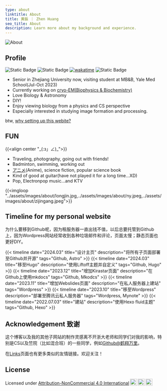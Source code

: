 ```yaml
---
type: about
linktitle: About
title: 黄振 ｜ Zhen Huang
seo_title: About
description: Learn more about my background and experience.
---
```


![About](../assets/images/P1025827.jpg#small)

## Profile

![Static Badge](https://img.shields.io/badge/BIO-ASTRO-blue) ![Static Badge](https://img.shields.io/badge/cryo-EM-orange)  [![wakatime](https://wakatime.com/badge/user/018b6591-20df-4e17-9e3a-30529d0b82ca.svg)](https://wakatime.com/@018b6591-20df-4e17-9e3a-30529d0b82ca) ![Static Badge](https://img.shields.io/badge/last_modified-10/25/2023-red)

* Senior in Zhejiang University now, visiting student at MB&B, Yale Med School(Jul-Oct 2023)
* Currently working on [cryo-EM(Biophysics & Biochemistry)](../research/)
* Love Biology & Astronomy
* DIY!
* Enjoy viewing biology from a physics and CS perspective
* Especially interested in studying image formation and processing.

btw, [why setting up this webite?](../posts/hello-blog/)

## FUN

{{<align center "\_(:з」∠)\_">}}

* Traveling, photography, going out with friends!
* Badminton, swimming, working out
* [アニメ](https://bgm.tv/user/zhenhuang)(Anime), science fiction, popular science book
* Kind of good at guitar(have not played it for a long time...XD)
* Pop, Electronpop music...and KTV

{{<imgloop "../assets/images/about/longjin.jpg,../assets/images/about/ny.jpeg,../assets/images/about/zijingang.jpeg">}}

## Timeline for my personal website

为什么要移到Github呢，<span class="shady" title="你知道的太多了">因为租服务器一直出钱不值，以后总要托管到Github上，</span>因为Wordpress网站经常收到各种垃圾邮件和评论，页面太慢；静态页面也更好DIY。

{{< timeline date="2024.03" title="设计主页" description="将所有子页面部署至Github并开源" tags="Github, Astro"  >}}
{{< timeline date="2024.03" title="移至Hugo" description="使用Liftoff主题并自定义" tags="Github, Hugo"  >}}
{{< timeline date="2023.12" title="增加Kirastar页面" description="在Github上使用mkdocs" tags="Github, Mkodcs"  >}}
{{< timeline date="2023.11" title="增加Webslides页面" description="在私人服务器上建站" tags="Wordpress"  >}}
{{< timeline date="2023.10" title="移至Wordpress" description="部署至腾讯云私人服务器" tags="Wordpress, Mynote"  >}}
{{< timeline date="2022.07.03" title="建站" description="使用Hexo fluid主题" tags="Github, Hexo"  >}}

## Acknowledgement 致谢

这个博客以及我的其他子网站的制作灵感离不开浙大老师和同学们对我的影响，特别是CS以及竺院（比如混合班）的一些同学，例如[Github@鹤翔万里](https://github.com/TonyCrane)。

在[Links](../links/)页面也有更多类似的友情链接。欢迎关注！

## License

Licensed under <a href="http://creativecommons.org/licenses/by-nc/4.0/?ref=chooser-v1" target="_blank" rel="license noopener noreferrer" style="display:inline-block;">Attribution-NonCommercial 4.0 International<img style="height:22px!important;margin-left:3px;vertical-align:text-bottom;" src="https://mirrors.creativecommons.org/presskit/icons/cc.svg?ref=chooser-v1"><img style="height:22px!important;margin-left:3px;vertical-align:text-bottom;" src="https://mirrors.creativecommons.org/presskit/icons/by.svg?ref=chooser-v1"><img style="height:22px!important;margin-left:3px;vertical-align:text-bottom;" src="https://mirrors.creativecommons.org/presskit/icons/nc.svg?ref=chooser-v1"></a></p>